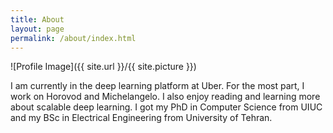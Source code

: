 ```yaml
---
title: About
layout: page
permalink: /about/index.html
---
```

![Profile Image]({{ site.url }}/{{ site.picture }})

<p>I am currently in the deep learning platform at Uber. For the most part, I work on Horovod and Michelangelo. I also enjoy reading and learning more about scalable deep learning. I got my PhD in Computer Science from UIUC and my BSc in Electrical Engineering from University of Tehran.</p>

